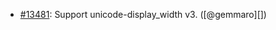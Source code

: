 * [#13481](https://github.com/rubocop/rubocop/pull/13481): Support unicode-display_width v3. ([@gemmaro][])
